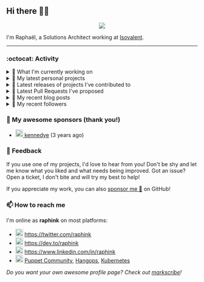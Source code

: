 ## Hi there 👋🏼


<p align="center">
  <a href="https://github.com/ryo-ma/github-profile-trophy"><img src="https://github-profile-trophy.vercel.app/?username=raphink&theme=darkhub&margin-w=15&margin-h=15&no-frame=true&column=5"/></a>
</p>


I'm Raphaël, a Solutions Architect working at [Isovalent](https://github.com/isovalent).

<hr />


### :octocat: Activity

<details>
<summary>👷 What I'm currently working on</summary>

- [raphink/dotfiles](https://github.com/raphink/dotfiles) -  (1 week ago)
- [raphink/CV](https://github.com/raphink/CV) - My CV in both LaTeX &amp; web/ajax formats (1 week ago)
- [raphink/js-test](https://github.com/raphink/js-test) -  (1 month ago)
- [cilium/hubble-ui](https://github.com/cilium/hubble-ui) - Observability &amp; Troubleshooting for Kubernetes Services (1 month ago)
- [raphink/genesis-maxwell](https://github.com/raphink/genesis-maxwell) - And God said: y:hiy &#39;wor which means &lt;maxwell&#39;s equations&gt; … and there was light! (3 months ago)
</details>

<details>
<summary>🌱 My latest personal projects</summary>

- [raphink/js-test](https://github.com/raphink/js-test) - 
- [raphink/book-template](https://github.com/raphink/book-template) - book-template
- [raphink/rebel-base](https://github.com/raphink/rebel-base) - rebel-base
- [raphink/localhost-run-proxy](https://github.com/raphink/localhost-run-proxy) - 
- [raphink/dotfiles](https://github.com/raphink/dotfiles) - 
</details>

<details>
<summary>🔭 Latest releases of projects I've contributed to</summary>

- [cilium/cilium](https://github.com/cilium/cilium) ([v1.14.0](https://github.com/cilium/cilium/releases/tag/v1.14.0), 3 days ago) - eBPF-based Networking, Security, and Observability
- [cilium/hubble-ui](https://github.com/cilium/hubble-ui) ([v0.12.0](https://github.com/cilium/hubble-ui/releases/tag/v0.12.0), 6 days ago) - Observability &amp; Troubleshooting for Kubernetes Services
- [cilium/cilium-cli](https://github.com/cilium/cilium-cli) ([v0.15.4](https://github.com/cilium/cilium-cli/releases/tag/v0.15.4), 1 week ago) - CLI to install, manage &amp; troubleshoot Kubernetes clusters running Cilium
- [raphink/geneve_1564](https://github.com/raphink/geneve_1564) ([2016-06-08_02](https://github.com/raphink/geneve_1564/releases/tag/2016-06-08_02), 7 years ago) - LaTeX facsimile of a Bible de Genève, 1564
</details>

<details>
<summary>🔨 Latest Pull Requests I've proposed</summary>

</details>

<details>
<summary>📜 My recent blog posts</summary>

- [Towards a Modular DevOps Stack](https://dev.to/camptocamp-ops/towards-a-modular-devops-stack-257c) (1 year ago)
- [A 15-year Puppet Journey](https://dev.to/raphink/a-15-year-puppet-journey-4o39) (1 year ago)
- [How to allow dynamic Terraform Provider Configuration](https://dev.to/camptocamp-ops/how-to-allow-dynamic-terraform-provider-configuration-20ik) (2 years ago)
- [March Cloud Native Romandie Meetup](https://dev.to/camptocamp-ops/march-cloud-native-romandie-meetup-o2f) (2 years ago)
- [Immutability &amp; loose coupling: a match made in heaven](https://dev.to/camptocamp-ops/immutability-loose-coupling-a-match-made-in-heaven-37kl) (2 years ago)
</details>

<details>
<summary>👥 My recent followers</summary>

- [<img src="https://avatars.githubusercontent.com/u/138230394?u=6dc80e5c54a68e2929894199259ee2da79c74c2b&amp;v=4" height="20"/> WyllTech](https://github.com/WyllTech)
- [<img src="https://avatars.githubusercontent.com/u/16065551?u=1eee84a952e493cbce9313d86b1fc4391b720b3d&amp;v=4" height="20"/> Dhivin](https://github.com/Dhivin)
- [<img src="https://avatars.githubusercontent.com/u/5094338?u=e5964702fe2d8a4bf41682387897987ecc40e5b8&amp;v=4" height="20"/> lmcdonough](https://github.com/lmcdonough)
- [<img src="https://avatars.githubusercontent.com/u/26167974?u=f24d06b18eff9bb2c23e54c240dfb03fe32c4673&amp;v=4" height="20"/> shivanshu1333](https://github.com/shivanshu1333)
- [<img src="https://avatars.githubusercontent.com/u/63834639?u=f8a9ce918b353ebc36ab76a4bf961fc1395dd95b&amp;v=4" height="20"/> zhiwei-w-luo](https://github.com/zhiwei-w-luo)
</details>


### 💚 My awesome sponsors (thank you!)

- [<img src="https://avatars.githubusercontent.com/u/1110127?v=4" height="20"/> kennedye](https://github.com/kennedye) (3 years ago)


### 💬 Feedback

If you use one of my projects, I'd love to hear from you!
Don't be shy and let me know what you liked and what needs being improved.
Got an issue? Open a ticket, I don't bite and will try my best to help!

If you appreciate my work, you can also [sponsor me 💚](https://github.com/sponsors/raphink) on GitHub!


### 📫 How to reach me

I'm online as **raphink** on most platforms:

- <img src="https://raw.githubusercontent.com/FortAwesome/Font-Awesome/master/svgs/brands/twitter.svg" width="20" alt="Twitter" /> https://twitter.com/raphink
- <img src="https://raw.githubusercontent.com/FortAwesome/Font-Awesome/master/svgs/brands/dev.svg" width="20" alt="Blog" /> https://dev.to/raphink
- <img src="https://raw.githubusercontent.com/FortAwesome/Font-Awesome/master/svgs/brands/linkedin.svg" width="20" alt="LinkedIn" /> https://www.linkedin.com/in/raphink
- <img src="https://raw.githubusercontent.com/FortAwesome/Font-Awesome/master/svgs/brands/slack.svg" width="20" alt="Slack" /> [Puppet Community](https://slack.puppet.com/), [Hangops](https://signup.hangops.com/), [Kubernetes](https://slack.k8s.io/)

*Do you want your own awesome profile page? Check out [markscribe](https://github.com/muesli/markscribe)!*
